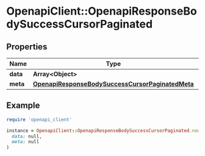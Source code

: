 # OpenapiClient::OpenapiResponseBodySuccessCursorPaginated

## Properties

| Name | Type | Description | Notes |
| ---- | ---- | ----------- | ----- |
| **data** | **Array&lt;Object&gt;** |  | [optional] |
| **meta** | [**OpenapiResponseBodySuccessCursorPaginatedMeta**](OpenapiResponseBodySuccessCursorPaginatedMeta.md) |  | [optional] |

## Example

```ruby
require 'openapi_client'

instance = OpenapiClient::OpenapiResponseBodySuccessCursorPaginated.new(
  data: null,
  meta: null
)
```

